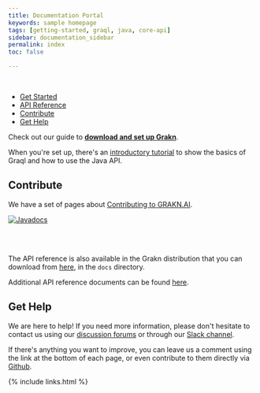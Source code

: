```yaml
---
title: Documentation Portal
keywords: sample homepage
tags: [getting-started, graql, java, core-api]
sidebar: documentation_sidebar
permalink: index
toc: false

---
```

<br />
<ul id="profileTabs" class="nav nav-tabs">
    <li class="active"><a href="#getstarted" data-toggle="tab">Get Started</a></li>
    <li><a href="#apireference" data-toggle="tab">API Reference</a></li>
    <li><a href="#contribute" data-toggle="tab">Contribute</a></li>
    <li><a href="#gethelp" data-toggle="tab">Get Help</a></li>
</ul>
  <div class="tab-content">
<div role="tabpanel" class="tab-pane active" id="getstarted">
<p>Check out our guide to <b><a href="./documentation/get-started/setup-guide.html">download and set up Grakn</a></b>.</p>
<p>When you're set up, there's an <a href="./documentation/get-started/quickstart-tutorial.html">introductory tutorial</a> to show the basics of Graql and how to use the Java API.</p>
</div>

<div role="tabpanel" class="tab-pane" id="contribute">
    <h2>Contribute</h2>
    <p>We have a set of pages about <a href="./contributors/index.html">Contributing to GRAKN.AI</a>.</p></div>

<div role="tabpanel" class="tab-pane" id="apireference">

<a href="https://javadoc.io/doc/ai.grakn/grakn"><img src="https://javadoc.io/badge/ai.grakn/grakn.svg" alt="Javadocs"></a>

<br /> <br />
<p>The API reference is also available in the Grakn distribution that you can download from <a href="./documentation/resources/downloads.html">here</a>, in the <code>docs</code> directory.</p>
    <p>Additional API reference documents can be found <a target="_blank" href="./documentation/api-reference/api-reference.html">here</a>. </p>
</div>

<div role="tabpanel" class="tab-pane" id="gethelp">
    <h2>Get Help</h2>
    <p>We are here to help! If you need more information, please don't hesitate to contact us using our <a target="_blank" href="http://discuss.grakn.ai">discussion forums</a> or through our <a target="_blank" href="https://grakn.ai/slack.html">Slack channel</a>.</p>
<p>If there's anything you want to improve, you can leave us a comment using the link at the bottom of each page, or even contribute to them directly via <a target="_blank" href="https://github.com/graknlabs/grakn/tree/master/docs">Github</a>.</p>
</div>
</div>



{% include links.html %}
